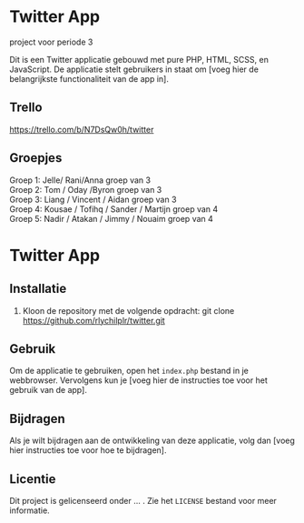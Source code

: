 # Twitter App

project voor periode 3


Dit is een Twitter applicatie gebouwd met pure PHP, HTML, SCSS, en JavaScript. De applicatie stelt gebruikers in staat om [voeg hier de belangrijkste functionaliteit van de app in].

## Trello

<https://trello.com/b/N7DsQw0h/twitter>  

## Groepjes

Groep 1: Jelle/ Rani/Anna groep van 3  
Groep 2: Tom / Oday /Byron groep van 3  
Groep 3: Liang / Vincent / Aidan groep van 3  
Groep 4: Kousae / Tofihq / Sander / Martijn groep van 4  
Groep 5: Nadir / Atakan / Jimmy / Nouaim groep van 4  


# Twitter App


## Installatie

1. Kloon de repository met de volgende opdracht:
git clone https://github.com/rlychilplr/twitter.git


## Gebruik

Om de applicatie te gebruiken, open het `index.php` bestand in je webbrowser. Vervolgens kun je [voeg hier de instructies toe voor het gebruik van de app].

## Bijdragen

Als je wilt bijdragen aan de ontwikkeling van deze applicatie, volg dan [voeg hier instructies toe voor hoe te bijdragen].

## Licentie

Dit project is gelicenseerd onder ... . Zie het `LICENSE` bestand voor meer informatie.
